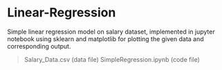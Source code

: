 # Linear-Regression<br>
Simple linear regression model on salary dataset, implemented in jupyter notebook using sklearn and matplotlib for plotting the given data and corresponding output.

>Salary_Data.csv (data file) 
>SimpleRegression.ipynb (code file)
